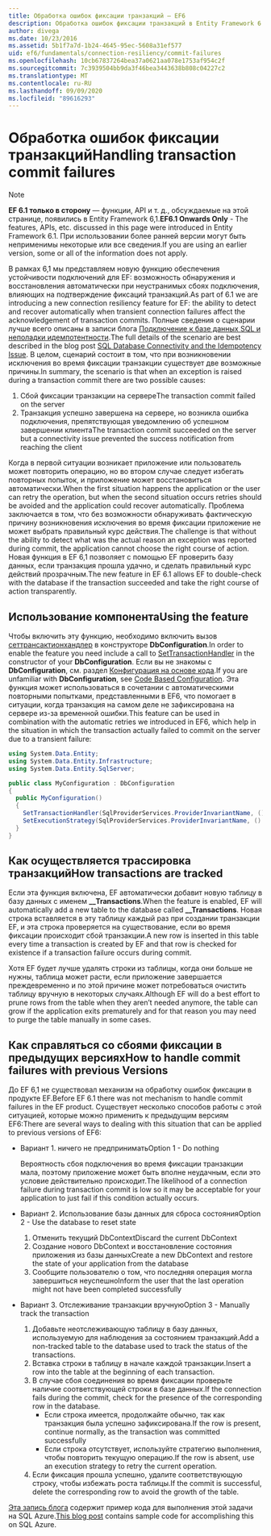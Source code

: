 ```yaml
---
title: Обработка ошибок фиксации транзакций — EF6
description: Обработка ошибок фиксации транзакций в Entity Framework 6
author: divega
ms.date: 10/23/2016
ms.assetid: 5b1f7a7d-1b24-4645-95ec-5608a31ef577
uid: ef6/fundamentals/connection-resiliency/commit-failures
ms.openlocfilehash: 10cb67837264bea37a0621aa078e1753af954c2f
ms.sourcegitcommit: 7c3939504bb9da3f46bea3443638b808c04227c2
ms.translationtype: MT
ms.contentlocale: ru-RU
ms.lasthandoff: 09/09/2020
ms.locfileid: "89616293"
---
```

# <a name="handling-transaction-commit-failures"></a><span data-ttu-id="ef2b8-103">Обработка ошибок фиксации транзакций</span><span class="sxs-lookup"><span data-stu-id="ef2b8-103">Handling transaction commit failures</span></span>

> [!NOTE]
> <span data-ttu-id="ef2b8-104">**EF 6.1 только в сторону** — функции, API и т. д., обсуждаемые на этой странице, появились в Entity Framework 6,1.</span><span class="sxs-lookup"><span data-stu-id="ef2b8-104">**EF6.1 Onwards Only** - The features, APIs, etc. discussed in this page were introduced in Entity Framework 6.1.</span></span> <span data-ttu-id="ef2b8-105">При использовании более ранней версии могут быть неприменимы некоторые или все сведения.</span><span class="sxs-lookup"><span data-stu-id="ef2b8-105">If you are using an earlier version, some or all of the information does not apply.</span></span>  

<span data-ttu-id="ef2b8-106">В рамках 6,1 мы представляем новую функцию обеспечения устойчивости подключений для EF: возможность обнаружения и восстановления автоматически при неустранимых сбоях подключения, влияющих на подтверждение фиксаций транзакций.</span><span class="sxs-lookup"><span data-stu-id="ef2b8-106">As part of 6.1 we are introducing a new connection resiliency feature for EF: the ability to detect and recover automatically when transient connection failures affect the acknowledgement of transaction commits.</span></span> <span data-ttu-id="ef2b8-107">Полные сведения о сценарии лучше всего описаны в записи блога [Подключение к базе данных SQL и неполадки идемпотентности](/archive/blogs/adonet/sql-database-connectivity-and-the-idempotency-issue).</span><span class="sxs-lookup"><span data-stu-id="ef2b8-107">The full details of the scenario are best described in the blog post [SQL Database Connectivity and the Idempotency Issue](/archive/blogs/adonet/sql-database-connectivity-and-the-idempotency-issue).</span></span>  <span data-ttu-id="ef2b8-108">В целом, сценарий состоит в том, что при возникновении исключения во время фиксации транзакции существует две возможные причины.</span><span class="sxs-lookup"><span data-stu-id="ef2b8-108">In summary, the scenario is that when an exception is raised during a transaction commit there are two possible causes:</span></span>  

1. <span data-ttu-id="ef2b8-109">Сбой фиксации транзакции на сервере</span><span class="sxs-lookup"><span data-stu-id="ef2b8-109">The transaction commit failed on the server</span></span>
2. <span data-ttu-id="ef2b8-110">Транзакция успешно завершена на сервере, но возникла ошибка подключения, препятствующая уведомлению об успешном завершении клиента</span><span class="sxs-lookup"><span data-stu-id="ef2b8-110">The transaction commit succeeded on the server but a connectivity issue prevented the success notification from reaching the client</span></span>  

<span data-ttu-id="ef2b8-111">Когда в первой ситуации возникает приложение или пользователь может повторить операцию, но во втором случае следует избегать повторных попыток, и приложение может восстановиться автоматически.</span><span class="sxs-lookup"><span data-stu-id="ef2b8-111">When the first situation happens the application or the user can retry the operation, but when the second situation occurs retries should be avoided and the application could recover automatically.</span></span> <span data-ttu-id="ef2b8-112">Проблема заключается в том, что без возможности обнаруживать фактическую причину возникновения исключения во время фиксации приложение не может выбрать правильный курс действия.</span><span class="sxs-lookup"><span data-stu-id="ef2b8-112">The challenge is that without the ability to detect what was the actual reason an exception was reported during commit, the application cannot choose the right course of action.</span></span> <span data-ttu-id="ef2b8-113">Новая функция в EF 6,1 позволяет с помощью EF проверить базу данных, если транзакция прошла удачно, и сделать правильный курс действий прозрачным.</span><span class="sxs-lookup"><span data-stu-id="ef2b8-113">The new feature in EF 6.1 allows EF to double-check with the database if the transaction succeeded and take the right course of action transparently.</span></span>  

## <a name="using-the-feature"></a><span data-ttu-id="ef2b8-114">Использование компонента</span><span class="sxs-lookup"><span data-stu-id="ef2b8-114">Using the feature</span></span>  

<span data-ttu-id="ef2b8-115">Чтобы включить эту функцию, необходимо включить вызов [сеттрансактионхандлер](https://msdn.microsoft.com/library/system.data.entity.dbconfiguration.setdefaulttransactionhandler.aspx) в конструкторе **DbConfiguration**.</span><span class="sxs-lookup"><span data-stu-id="ef2b8-115">In order to enable the feature you need include a call to [SetTransactionHandler](https://msdn.microsoft.com/library/system.data.entity.dbconfiguration.setdefaulttransactionhandler.aspx) in the constructor of your **DbConfiguration**.</span></span> <span data-ttu-id="ef2b8-116">Если вы не знакомы с **DbConfiguration**, см. раздел [Конфигурация на основе кода](xref:ef6/fundamentals/configuring/code-based).</span><span class="sxs-lookup"><span data-stu-id="ef2b8-116">If you are unfamiliar with **DbConfiguration**, see [Code Based Configuration](xref:ef6/fundamentals/configuring/code-based).</span></span> <span data-ttu-id="ef2b8-117">Эта функция может использоваться в сочетании с автоматическими повторными попытками, представленными в EF6, что помогает в ситуации, когда транзакция на самом деле не зафиксирована на сервере из-за временной ошибки.</span><span class="sxs-lookup"><span data-stu-id="ef2b8-117">This feature can be used in combination with the automatic retries we introduced in EF6, which help in the situation in which the transaction actually failed to commit on the server due to a transient failure:</span></span>  

``` csharp
using System.Data.Entity;
using System.Data.Entity.Infrastructure;
using System.Data.Entity.SqlServer;

public class MyConfiguration : DbConfiguration  
{
  public MyConfiguration()  
  {  
    SetTransactionHandler(SqlProviderServices.ProviderInvariantName, () => new CommitFailureHandler());  
    SetExecutionStrategy(SqlProviderServices.ProviderInvariantName, () => new SqlAzureExecutionStrategy());  
  }  
}
```  

## <a name="how-transactions-are-tracked"></a><span data-ttu-id="ef2b8-118">Как осуществляется трассировка транзакций</span><span class="sxs-lookup"><span data-stu-id="ef2b8-118">How transactions are tracked</span></span>  

<span data-ttu-id="ef2b8-119">Если эта функция включена, EF автоматически добавит новую таблицу в базу данных с именем **__Transactions**.</span><span class="sxs-lookup"><span data-stu-id="ef2b8-119">When the feature is enabled, EF will automatically add a new table to the database called **__Transactions**.</span></span> <span data-ttu-id="ef2b8-120">Новая строка вставляется в эту таблицу каждый раз при создании транзакции EF, и эта строка проверяется на существование, если во время фиксации происходит сбой транзакции.</span><span class="sxs-lookup"><span data-stu-id="ef2b8-120">A new row is inserted in this table every time a transaction is created by EF and that row is checked for existence if a transaction failure occurs during commit.</span></span>  

<span data-ttu-id="ef2b8-121">Хотя EF будет лучше удалять строки из таблицы, когда они больше не нужны, таблица может расти, если приложение завершается преждевременно и по этой причине может потребоваться очистить таблицу вручную в некоторых случаях.</span><span class="sxs-lookup"><span data-stu-id="ef2b8-121">Although EF will do a best effort to prune rows from the table when they aren’t needed anymore, the table can grow if the application exits prematurely and for that reason you may need to purge the table manually in some cases.</span></span>  

## <a name="how-to-handle-commit-failures-with-previous-versions"></a><span data-ttu-id="ef2b8-122">Как справляться со сбоями фиксации в предыдущих версиях</span><span class="sxs-lookup"><span data-stu-id="ef2b8-122">How to handle commit failures with previous Versions</span></span>

<span data-ttu-id="ef2b8-123">До EF 6,1 не существовал механизм на обработку ошибок фиксации в продукте EF.</span><span class="sxs-lookup"><span data-stu-id="ef2b8-123">Before EF 6.1 there was not mechanism to handle commit failures in the EF product.</span></span> <span data-ttu-id="ef2b8-124">Существует несколько способов работы с этой ситуацией, которые можно применить к предыдущим версиям EF6:</span><span class="sxs-lookup"><span data-stu-id="ef2b8-124">There are several ways to dealing with this situation that can be applied to previous versions of EF6:</span></span>  

* <span data-ttu-id="ef2b8-125">Вариант 1. ничего не предпринимать</span><span class="sxs-lookup"><span data-stu-id="ef2b8-125">Option 1 - Do nothing</span></span>  

  <span data-ttu-id="ef2b8-126">Вероятность сбоя подключения во время фиксации транзакции мала, поэтому приложение может быть вполне неудачным, если это условие действительно происходит.</span><span class="sxs-lookup"><span data-stu-id="ef2b8-126">The likelihood of a connection failure during transaction commit is low so it may be acceptable for your application to just fail if this condition actually occurs.</span></span>  

* <span data-ttu-id="ef2b8-127">Вариант 2. Использование базы данных для сброса состояния</span><span class="sxs-lookup"><span data-stu-id="ef2b8-127">Option 2 - Use the database to reset state</span></span>  

  1. <span data-ttu-id="ef2b8-128">Отменить текущий DbContext</span><span class="sxs-lookup"><span data-stu-id="ef2b8-128">Discard the current DbContext</span></span>  
  2. <span data-ttu-id="ef2b8-129">Создание нового DbContext и восстановление состояния приложения из базы данных</span><span class="sxs-lookup"><span data-stu-id="ef2b8-129">Create a new DbContext and restore the state of your application from the database</span></span>  
  3. <span data-ttu-id="ef2b8-130">Сообщите пользователю о том, что последняя операция могла завершиться неуспешно</span><span class="sxs-lookup"><span data-stu-id="ef2b8-130">Inform the user that the last operation might not have been completed successfully</span></span>  

* <span data-ttu-id="ef2b8-131">Вариант 3. Отслеживание транзакции вручную</span><span class="sxs-lookup"><span data-stu-id="ef2b8-131">Option 3 - Manually track the transaction</span></span>  

  1. <span data-ttu-id="ef2b8-132">Добавьте неотслеживающую таблицу в базу данных, используемую для наблюдения за состоянием транзакций.</span><span class="sxs-lookup"><span data-stu-id="ef2b8-132">Add a non-tracked table to the database used to track the status of the transactions.</span></span>  
  2. <span data-ttu-id="ef2b8-133">Вставка строки в таблицу в начале каждой транзакции.</span><span class="sxs-lookup"><span data-stu-id="ef2b8-133">Insert a row into the table at the beginning of each transaction.</span></span>  
  3. <span data-ttu-id="ef2b8-134">В случае сбоя соединения во время фиксации проверьте наличие соответствующей строки в базе данных.</span><span class="sxs-lookup"><span data-stu-id="ef2b8-134">If the connection fails during the commit, check for the presence of the corresponding row in the database.</span></span>  
     * <span data-ttu-id="ef2b8-135">Если строка имеется, продолжайте обычно, так как транзакция была успешно зафиксирована.</span><span class="sxs-lookup"><span data-stu-id="ef2b8-135">If the row is present, continue normally, as the transaction was committed successfully</span></span>  
     * <span data-ttu-id="ef2b8-136">Если строка отсутствует, используйте стратегию выполнения, чтобы повторить текущую операцию.</span><span class="sxs-lookup"><span data-stu-id="ef2b8-136">If the row is absent, use an execution strategy to retry the current operation.</span></span>  
  4. <span data-ttu-id="ef2b8-137">Если фиксация прошла успешно, удалите соответствующую строку, чтобы избежать роста таблицы.</span><span class="sxs-lookup"><span data-stu-id="ef2b8-137">If the commit is successful, delete the corresponding row to avoid the growth of the table.</span></span>  

<span data-ttu-id="ef2b8-138">[Эта запись блога](/archive/blogs/adonet/sql-database-connectivity-and-the-idempotency-issue) содержит пример кода для выполнения этой задачи на SQL Azure.</span><span class="sxs-lookup"><span data-stu-id="ef2b8-138">[This blog post](/archive/blogs/adonet/sql-database-connectivity-and-the-idempotency-issue) contains sample code for accomplishing this on SQL Azure.</span></span>  
